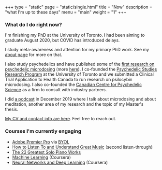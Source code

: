 +++
type = "static"
page = "static/single.html"
title = "Now"
description = "what I'm up to these days"
menu = "main"
weight = "1"
+++


### What do I do right now?

<!-- <img align="right" width="300" height="300" src="../attachments/Icon.jpg"> Comment --> 

I'm finishing my PhD at the University of Toronto. I had been aiming to graduate August 2020, but COVID has introduced delays.  

I study meta-awareness and attention for my primary PhD work. See my [about page](../about) for more on that.  

I also study psychedelics and have published some of the [first research on psychedelic microdosing](https://doi.org/10.1186/s12954-019-0308-4) (more [here](https://www.researchgate.net/project/Microdosing-Psychedelics)). I co-founded the [Psychedelic Studies Research Program](https://www.utm.utoronto.ca/psychedelics/) at the University of Toronto and we submitted a Clinical Trial Application to Health Canada to run research on psilocybin microdosing. I also co-founded the [Canadian Centre for Psychedelic Science](https://psychedelicscience.ca) as a firm to consult with industry partners. 

I did [a podcast](https://anchor.fm/tick-talk/episodes/Thomas-Anderson-Meditation--Science-and-Psychedelics-ea20jm) in December 2019 where I talk about microdosing and about meditation, another area of my research and the topic of my Master's thesis.

[My CV and contact info are here](https://1drv.ms/b/s!Avbd3naclSvRgYkflsH-JkHcCr6epQ). Feel free to reach out.

<!--### Where am I headed tomorrow? -->


### Courses I'm currently engaging

* [Adobe Premier Pro](https://youtu.be/MqwlW76sFCM) via [BYOL](https://www.bringyourownlaptop.com/)
* [How to Listen To and Understand Great Music](https://robertgreenbergmusic.com/download/listen-understand-great-music/) (second listen-through)
* [The 23 Greatest Solo Piano Works](https://robertgreenbergmusic.com/download/23-greatest-solo-piano-works/)
* [Machine Learning](https://www.coursera.org/learn/machine-learning/) (Coursera)
* [Neural Networks and Deep Learning](https://www.coursera.org/learn/neural-networks-deep-learning/) (Coursera)

